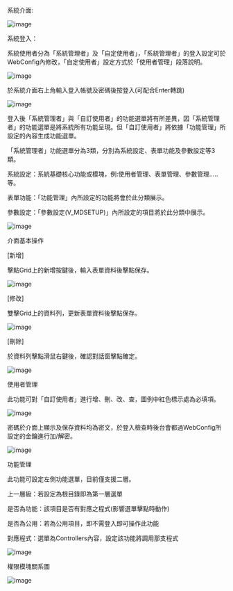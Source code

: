 系統介面:

![image](https://user-images.githubusercontent.com/104553653/192444408-85a90599-cb9a-43bc-8ce6-e6496d5f1f98.png)

系統登入：

系統使用者分為「系統管理者」及「自定使用者」，「系統管理者」的登入設定可於WebConfig內修改，「自定使用者」設定方式於「使用者管理」段落說明。

![image](https://user-images.githubusercontent.com/104553653/192445249-1dc2b3f1-0d9b-42d9-8421-00c68dfcc164.png)

於系統介面右上角輸入登入帳號及密碼後按登入(可配合Enter轉跳)

![image](https://user-images.githubusercontent.com/104553653/192445723-d03004a6-4de3-4e37-b16a-cd8a0d2bc98a.png)

登入後「系統管理者」與「自訂使用者」的功能選單將有所差異，因「系統管理者」的功能選單是將系統所有功能呈現。但「自訂使用者」將依據「功能管理」所設定的內容生成功能選單。

「系統管理者」功能選單分為3類，分別為系統設定、表單功能及參數設定等3類。

系統設定：系統基礎核心功能或模塊，例:使用者管理、表單管理、參數管理.....等。

表單功能：「功能管理」內所設定的功能將會於此分類展示。

參數設定：「參數設定(V_MDSETUP)」內所設定的項目將於此分類中展示。

![image](https://user-images.githubusercontent.com/104553653/192446603-5f077903-0c99-441e-aaa7-b9ac24d8109b.png)

介面基本操作

[新增]

擊點Grid上的新增按鍵後，輸入表單資料後擊點保存。

![image](https://user-images.githubusercontent.com/104553653/192700121-e32a17a5-4f7b-411c-97d1-7b01d2382f95.png)

[修改]

雙擊Grid上的資料列，更新表單資料後擊點保存。

![image](https://user-images.githubusercontent.com/104553653/192700313-710c3af2-cb54-4628-8fc1-a6c6fa907745.png)

[刪除]

於資料列擊點滑鼠右鍵後，確認對話窗擊點確定。

![image](https://user-images.githubusercontent.com/104553653/192700619-2ad365b9-d7ba-4e4e-9d08-3ec7f77a5166.png)




使用者管理

此功能可對「自訂使用者」進行增、刪、改、查，圖例中紅色標示處為必填項。

![image](https://user-images.githubusercontent.com/104553653/192696249-c943c934-23d9-42c0-90ac-b8bb353829b6.png)

密碼於介面上顯示及保存資料均為密文，於登入檢查時後台會都過WebConfig所設定的金鑰進行加/解密。

![image](https://user-images.githubusercontent.com/104553653/192696669-d3974912-c7d9-4836-88f2-67903042e9f6.png)

功能管理

此功能可設定左側功能選單，目前僅支援二層。

上一層級：若設定為根目錄即為第一層選單

是否為功能：該項目是否有對應之程式(影響選單擊點時動作)

是否為公用：若為公用項目，即不需登入即可操作此功能

對應程式：選單為Controllers內容，設定該功能將調用那支程式

![image](https://user-images.githubusercontent.com/104553653/192696971-de4d3565-a900-4bdf-b410-56e34f3f379c.png)

權限模塊關系圖

![image](https://user-images.githubusercontent.com/104553653/192699363-6100b0de-a81e-427d-b45d-881235f660cd.png)







